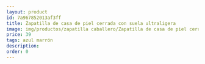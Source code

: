 ```yaml
---
layout: product
id: 7a967852013af3ff
title: Zapatilla de casa de piel cerrada con suela ultraligera 
image: img/productos/zapatilla caballero/Zapatilla de casa de piel cerrada con suela ultraligera =39 =azul marrón.webp
price: 39 
tags: azul marrón
description: 
order: 0
---
```

